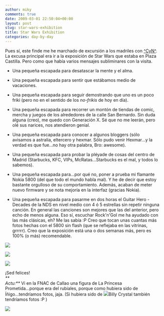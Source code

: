 ```yaml
---
author: miky
comments: true
date: 2009-03-01 22:50:04+00:00
layout: post
slug: star-wars-exhibition
title: Star Wars Exhibition
categories: day-by-day
---
```


Pues sí, este finde me he marchado de excursión a los madriles con [^CyN^](http://cynsplace.blogsome.com). La excusa principal era ir a la exposición de Star Wars que estaba en Plaza Castilla. Pero como que había varios mensajes subliminares con la visita.  


  * Una pequeña escapada para desatascar la mente y el alma.
  * Una pequeña escapada para sentir que estábamos medio de vacaciones.  

  * Una pequeña escapada para seguir demostrando que uno es un poco friki (pero no en el sentido de los _no-frikis_ de hoy en día).
  * Una pequeña escapada para recorrer un montón de tiendas de comic, mercha y juegos de los alrededores de la calle San Bernardo. Sin duda alguna (creo), me quedo con Generación X. Sé que no me leerán, pero olé sus narices, nos atendieron genial.  

  * Una pequeña escapada para conocer a algunos bloggers (sólo avisamos a astralia, eltercero y hexmar. Sólo pudo venir Hexmar...y la verdad es que fue...no hay otra palabra, Bro: awesome).
  * Una pequeña escapada para probar la pléyade de cosas del centro de Madrid (Starbucks, KFC, VIPs, McRatas...Starbucks es el mal, y todos lo sabemos).
  * Una pequeña escapada para...por qué no, poner a prueba mi flamante Nokia 5800 (del que todo el mundo habla mal). Y he de decir que estoy bastante orgulloso de su comportamiento. Además, acaban de meter nuevo firmware y se nota mejoría en la interfaz (gracias Nokia).
  * Una pequeña escapada para pasarme en dos horas el Guitar Hero - Decades de la NDS en nivel medio con 4 ó 5 estrellas sin repetir ninguna canción. En general las canciones son mejores que las del anterior, pero echo de menos alguna. Eso sí, escuchar Rock'n'Gol me ha ayudado con las más clásicas, eh? Me las sabía :P
Creo que tocan unas cuantas más fotos hechas con el 5800 sin flash (que se reflejaba en las vitrinas, grrrrr). Creo que la exposición está una o dos semanas más, pero es 100% (o más) recomendable.  


![](http://www.dosidiotas.com/wp-content/uploads/sw1.jpg)  
  
![](http://www.dosidiotas.com/wp-content/uploads/sw2.jpg)  
  


![](http://www.dosidiotas.com/wp-content/uploads/sw3.jpg)  
  


¡Sed felices!  
_**  
Actu:**_ Vi en la FNAC de Callao una figura de La Princesa Prometida...porque era del rubiales, porque como hubiera sido de Íñigo...tendríamos fotos, jaja. (Si hubiera sido de ![](http://farm.imdb.com/images/b.gif)Billy Crystal también tendríamos fotos :P )  
  


  
  


![](http://img.zemanta.com/pixy.gif?x-id=7b76cde7-4fd8-4eea-868e-4ac8c6861b16)
